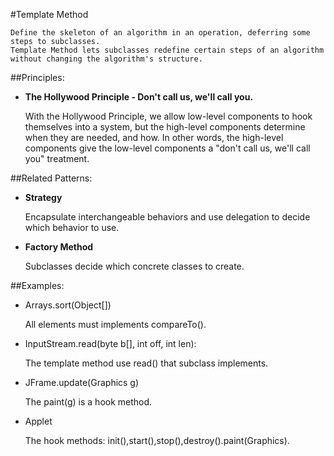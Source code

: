 #Template Method

	Define the skeleton of an algorithm in an operation, deferring some steps to subclasses. 
	Template Method lets subclasses redefine certain steps of an algorithm without changing the algorithm's structure.
	
##Principles:

- **The Hollywood Principle - Don't call us, we'll call you.**
	
	With the Hollywood Principle, we allow low-level components to hook themselves into a system, but the high-level components determine when they are needed, and how.
	In other words, the high-level components give the low-level components a "don't call us, we'll call you" treatment. 

##Related Patterns:

- **Strategy** 

	Encapsulate interchangeable behaviors and use delegation to decide which behavior to use.

- **Factory Method**  

	Subclasses decide which concrete classes to create.
	
##Examples:

- Arrays.sort(Object[])
	
	All elements must implements compareTo().
	
- InputStream.read(byte b[], int off, int len):

	The template method use read() that subclass implements.
	
- JFrame.update(Graphics g)

	The paint(g) is a hook method.
	
- Applet

	The hook methods: init(),start(),stop(),destroy().paint(Graphics).